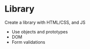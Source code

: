 # Library

Create a library with HTML/CSS, and JS
- Use objects and prototypes
- DOM
- Form validations
